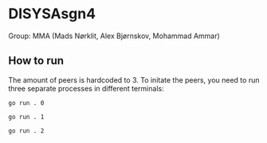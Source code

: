# DISYSAsgn4
Group: MMA (Mads Nørklit, Alex Bjørnskov, Mohammad Ammar)

## How to run

The amount of peers is hardcoded to 3.
To initate the peers, you need to run three separate processes in different terminals:

`go run . 0`

`go run . 1`

`go run . 2`
